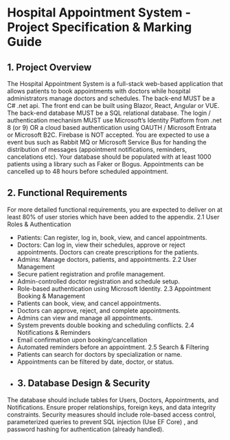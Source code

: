 # Hospital Appointment System - Project Specification &amp; Marking Guide
 ## 1. Project Overview
The Hospital Appointment System is a full-stack web-based application that allows patients to book appointments with doctors while hospital administrators manage doctors and schedules.
The back-end MUST be a C# .net api. The front end can be built using Blazor, React, Angular or VUE. 
The back-end database MUST be a SQL relational database.
The login / authentication mechanism MUST use Microsoft’s Identity Platform from .net 8 (or 9) OR a cloud based authentication using OAUTH / Microsoft Entrata or Microsoft B2C. Firebase is NOT accepted. 
You are expected to use a event bus such as Rabbit MQ or Microsoft Service Bus for handing the distribution of messages (appointment notifications, reminders, cancelations etc).
Your database should be populated with at least 1000 patients using a library such as Faker or Bogus.
Appointments can be cancelled up to 48 hours before scheduled appointment.
## 2. Functional Requirements
For more detailed functional requirements, you are expected to deliver on at least 80% of user stories which have been added to the appendix.
2.1 User Roles & Authentication
- Patients: Can register, log in, book, view, and cancel appointments.
- Doctors: Can log in, view their schedules, approve or reject appointments. Doctors can create prescriptions for the patients. 
- Admins: Manage doctors, patients, and appointments.
2.2 User Management
- Secure patient registration and profile management.
- Admin-controlled doctor registration and schedule setup.
- Role-based authentication using Microsoft Identity.
2.3 Appointment Booking & Management
- Patients can book, view, and cancel appointments.
- Doctors can approve, reject, and complete appointments.
- Admins can view and manage all appointments.
- System prevents double booking and scheduling conflicts.
2.4 Notifications & Reminders
- Email confirmation upon booking/cancellation 
- Automated reminders before an appointment.
2.5 Search & Filtering
- Patients can search for doctors by specialization or name.
- Appointments can be filtered by date, doctor, or status.
- ## 3. Database Design & Security
The database should include tables for Users, Doctors, Appointments, and Notifications. Ensure proper relationships, foreign keys, and data integrity constraints.
Security measures should include role-based access control, parameterized queries to prevent SQL injection (Use EF Core) , and password hashing for authentication (already handled).

